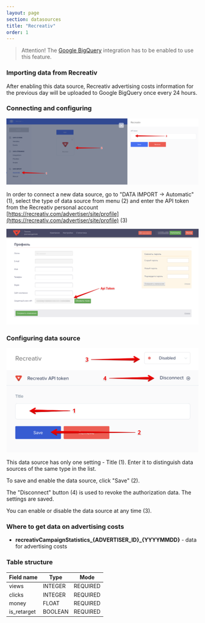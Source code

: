 ```yaml
---
layout: page
section: datasources
title: "Recreativ"
order: 1
---
```


> Attention! The [Google BigQuery](/integrations/google-bigquery) integration has to be enabled to use this feature.

### Importing data from Recreativ

After enabling this data source, Recreativ advertising costs information for the previous day will be uploaded to Google BigQuery once every 24 hours.

### Connecting and configuring

![](/img/recreativ.1.png)

In order to connect a new data source, go to "DATA IMPORT → Automatic" (1), select the type of data source from menu (2) and enter the API token from the Recreativ personal account [https://recreativ.com/advertiser/site/profile](https://recreativ.com/advertiser/site/profile) (3)

![](/img/recreativ.2.png)

### Configuring data source

![](/img/recreativ.3.png)


This data source has only one setting - Title (1). Enter it to distinguish data sources of the same type in the list.

To save and enable the data source, click "Save" (2).

The "Disconnect" button (4) is used to revoke the authorization data. The settings are saved.

You can enable or disable the data source at any time (3).

### Where to get data on advertising costs

- **recreativCampaignStatistics_{ADVERTISER_ID}_{YYYYMMDD}** - data for advertising costs

### Table structure

Field name|Type|Mode
--- | --- | ---
views | INTEGER | REQUIRED
clicks | INTEGER | REQUIRED
money | FLOAT | REQUIRED
is_retarget | BOOLEAN | REQUIRED

